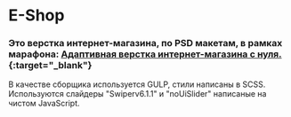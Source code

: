# E-Shop

### Это верстка интернет-магазина, по PSD макетам, в рамках марафона: [Адаптивная верстка интернет-магазина с нуля.](https://www.youtube.com/watch?v=j_k6bk20aQ4&list=PLM6XATa8CAG4Mvraf3gNlNrmc47XMG4Nf){:target="_blank"}

В качестве сборщика используется GULP, стили написаны в SCSS.
Используются слайдеры "Swiperv6.1.1" и "noUiSlider" написаные на чистом JavaScript. 




